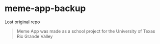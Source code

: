 # meme-app-backup
Lost original repo  
> Meme App was made as a school project for the University of Texas Rio Grande Valley
